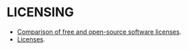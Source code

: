 LICENSING
=========

 * [Comparison of free and open-source software licenses](https://en.wikipedia.org/wiki/Comparison_of_free_and_open-source_software_licenses).
 * [Licenses](http://choosealicense.com/licenses/).
